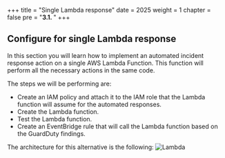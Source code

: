 +++
title = "Single Lambda response"
date = 2025
weight = 1
chapter = false
pre = "<b>3.1. </b>"
+++

## Configure for single Lambda response

In this section you will learn how to implement an automated incident response action on a single AWS Lambda Function. This function will perform all the necessary actions in the same code.

The steps we will be performing are:

   - Create an IAM policy and attach it to the IAM role that the Lambda function will assume for the automated responses.
   - Create the Lambda function.
   - Test the Lambda function.
   - Create an EventBridge rule that will call the Lambda function based on the GuardDuty findings.

The architecture for this alternative is the following:
   ![Lambda](/images/1/Workshop_Lambda.jpg?width=90pc)
